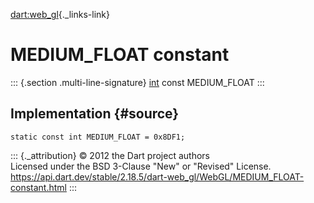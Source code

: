 [dart:web\_gl](../../dart-web_gl/dart-web_gl-library){._links-link}

MEDIUM\_FLOAT constant
======================

::: {.section .multi-line-signature}
[int](../../dart-core/int-class) const MEDIUM\_FLOAT
:::

Implementation {#source}
--------------

``` {.language-dart data-language="dart"}
static const int MEDIUM_FLOAT = 0x8DF1;
```

::: {._attribution}
© 2012 the Dart project authors\
Licensed under the BSD 3-Clause \"New\" or \"Revised\" License.\
<https://api.dart.dev/stable/2.18.5/dart-web_gl/WebGL/MEDIUM_FLOAT-constant.html>
:::
